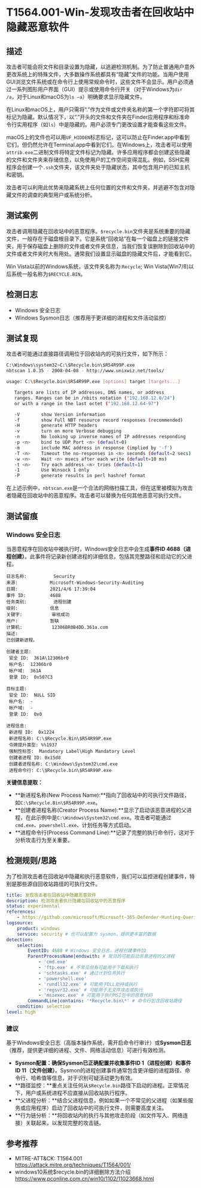 # T1564.001-Win-发现攻击者在回收站中隐藏恶意软件

## 描述

攻击者可能会将文件和目录设置为隐藏，以逃避检测机制。为了防止普通用户意外更改系统上的特殊文件，大多数操作系统都具有“隐藏”文件的功能。当用户使用GUI浏览文件系统或在命令行上使用常规命令时，这些文件不会显示。用户必须通过一系列图形用户界面（GUI）提示或使用命令行开关（对于Windows为`dir /a`，对于Linux和macOS为`ls –a`）明确要求显示隐藏文件。

在Linux和macOS上，用户只需将“.”作为文件或文件夹名称的第一个字符即可将其标记为隐藏。默认情况下，以“.”开头的文件和文件夹在Finder应用程序和标准命令行实用程序（如`ls`）中是隐藏的。用户必须专门更改设置才能查看这些文件。

macOS上的文件也可以用`UF_HIDDEN`标志标记，这可以防止在Finder.app中看到它们，但仍然允许在Terminal.app中看到它们。在Windows上，攻击者可以使用`attrib.exe`二进制文件将特定文件标记为隐藏。许多应用程序都会创建这些隐藏的文件和文件夹来存储信息，以免使用户的工作空间变得混乱。例如，SSH实用程序会创建一个`.ssh`文件夹，该文件夹处于隐藏状态，其中包含用户的已知主机和密钥。

攻击者可以利用此优势来隐藏系统上任何位置的文件和文件夹，并逃避不包含对隐藏文件的调查的典型用户或系统分析。

## 测试案例

攻击者调用隐藏在回收站中的恶意程序。`$recycle.bin`文件夹是系统重要的隐藏文件，一般存在于磁盘根目录下。它是系统“回收站”在每一个磁盘上的链接文件夹，用于保存磁盘上删除的文件或者文件夹信息，当我们恢复误删除到回收站中的文件或者文件夹时大有用处。通常我们设置显示磁盘的隐藏文件后，才能看到它。

Win Vista以前的Windows系统，该文件夹名称为:`Recycle`; Win Vista(Win7/8)以后系统一般名称为`$RECYCLE.BIN`。

## 检测日志

* Windows 安全日志
* Windows Sysmon日志（推荐用于更详细的进程和文件活动监控）

## 测试复现

攻击者可能通过直接路径调用位于回收站内的可执行文件，如下所示：

```bash
C:\Windows\system32>C:\$Recycle.bin\$R54R99P.exe
nbtscan 1.0.35 - 2008-04-08 - http://www.unixwiz.net/tools/

usage: C:\$Recycle.bin\$R54R99P.exe [options] target [targets...]

   Targets are lists of IP addresses, DNS names, or address
   ranges. Ranges can be in /nbits notation ("192.168.12.0/24")
   or with a range in the last octet ("192.168.12.64-97")

   -V        show Version information
   -f        show Full NBT resource record responses (recommended)
   -H        generate HTTP headers
   -v        turn on more Verbose debugging
   -n        No looking up inverse names of IP addresses responding
   -p <n>    bind to UDP Port <n> (default=0)
   -m        include MAC address in response (implied by '-f')
   -T <n>    Timeout the no-responses in <n> seconds (default=2 secs)
   -w <n>    Wait <n> msecs after each write (default=10 ms)
   -t <n>    Try each address <n> tries (default=1)
   -1        Use Winsock 1 only
   -P        generate results in perl hashref format
```

在上述示例中，`nbtscan.exe`是一个合法的网络扫描工具，但在这里被模拟为攻击者隐藏在回收站中的恶意程序。攻击者可以替换为任何其他恶意可执行文件。

## 测试留痕

### Windows 安全日志

当恶意程序在回收站中被执行时，Windows安全日志中会生成**事件ID 4688（进程创建）**。此事件将记录新创建进程的详细信息，包括其完整路径和启动它的父进程。

```log
日志名称:          Security
来源:            Microsoft-Windows-Security-Auditing
日期:            2021/4/6 17:39:04
事件 ID:         4688
任务类别:          进程创建
级别:            信息
关键字:           审核成功
用户:            暂缺
计算机:           12306BR0B4DD.361a.com
描述:
已创建新进程。

创建者主题:
 安全 ID:  361A\12306br0
 帐户名:  12306br0
 帐户域:  361A
 登录 ID:  0x507C3

目标主题:
 安全 ID:  NULL SID
 帐户名:  -
 帐户域:  -
 登录 ID:  0x0

进程信息:
 新进程 ID:  0x1224
 新进程名称: C:\$Recycle.Bin\$R54R99P.exe
 令牌提升类型: %%1937
 强制性标签:  Mandatory Label\High Mandatory Level
 创建者进程 ID: 0x15d8
 创建者进程名称: C:\Windows\System32\cmd.exe
 进程命令行: C:\$Recycle.bin\$R54R99P.exe
```

**关键信息提取：**

* **新进程名称(New Process Name):**指向了回收站中的可执行文件路径，如`C:\$Recycle.Bin\$R54R99P.exe`。
* **创建者进程名称(Creator Process Name):**显示了启动该恶意进程的父进程，在此示例中是`C:\Windows\System32\cmd.exe`。攻击者可能通过`cmd.exe`、`powershell.exe`、计划任务等方式启动。
* **进程命令行(Process Command Line):**记录了完整的执行命令行，这对于分析攻击行为至关重要。

## 检测规则/思路

为了检测攻击者在回收站中隐藏和执行恶意软件，我们可以监控进程创建事件，特别是那些源自回收站路径的可执行文件。

```yml
title: 发现攻击者在回收站中隐藏恶意软件
description: 检测攻击者执行隐藏在回收站中的恶意程序
status: experimental
references:
    - https://github.com/microsoft/Microsoft-365-Defender-Hunting-Queries/blob/master/Execution/Malware_In_recyclebin.txt
logsource:
    product: windows
    service: security # 也可以配置为 sysmon，提供更丰富的数据
detection:
    selection:
        EventID: 4688 # Windows 安全日志，进程创建事件ID
        ParentProcessName|endswith: # 常见的可能启动恶意进程的父进程
            - 'cmd.exe'
            - 'ftp.exe' # 不常见但有可能用于下载和执行
            - 'schtasks.exe' # 通过计划任务执行
            - 'powershell.exe'
            - 'rundll32.exe' # 可能用于DLL劫持或执行
            - 'regsvr32.exe' # 可能用于无文件攻击或执行
            - 'msiexec.exe' # 可能用于执行MSI包中的恶意代码
        CommandLine|contains: '*Recycle.bin\*' # 命令行包含回收站路径
    condition: selection
level: high
```

### 建议

基于Windows安全日志（高版本操作系统，需开启命令行审计）或**Sysmon日志**（推荐，提供更详细的进程、文件、网络活动信息）可进行有效检测。

* **Sysmon配置：确保Sysmon已正确配置并收集事件ID 1（进程创建）和事件ID 11（文件创建）**。Sysmon的进程创建事件通常包含更详细的进程路径、命令行、哈希值等信息，对于识别可疑活动更为有效。
* \*\*路径监控：\*\*重点关注任何从`$Recycle.bin`路径下启动的进程。正常情况下，用户或系统进程不应直接从回收站执行程序。
* \*\*父进程分析：\*\*结合父进程信息，例如如果一个不常见的父进程（如某些服务或应用程序）启动了回收站中的可执行文件，则需要高度关注。
* \*\*行为链分析：\*\*将回收站内的执行与其他攻击阶段（如文件写入、网络连接）关联起来，以发现完整的攻击链。


## 参考推荐

- MITRE-ATT\&CK: T1564.001  
  https://attack.mitre.org/techniques/T1564/001/
- windows10系统$recycle.bin的详细删除方法介绍  
  https://www.pconline.com.cn/win10/1102/11023668.html
